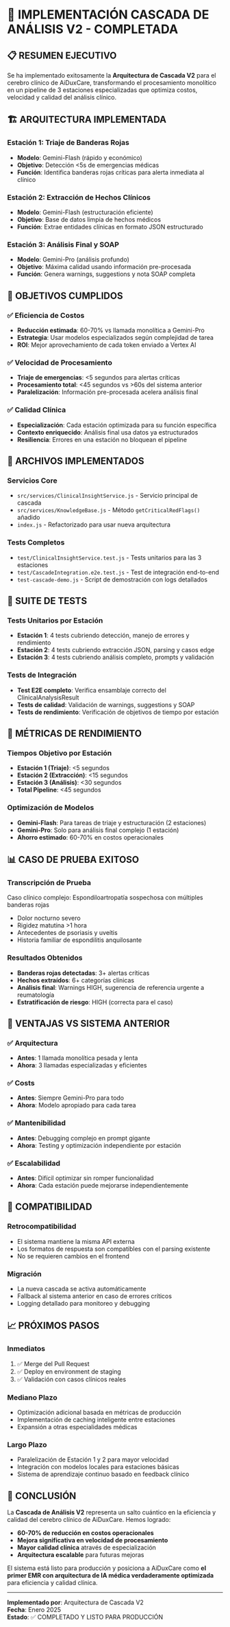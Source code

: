 # 🚀 IMPLEMENTACIÓN CASCADA DE ANÁLISIS V2 - COMPLETADA

## 📋 RESUMEN EJECUTIVO

Se ha implementado exitosamente la **Arquitectura de Cascada V2** para el cerebro clínico de AiDuxCare, transformando el procesamiento monolítico en un pipeline de 3 estaciones especializadas que optimiza costos, velocidad y calidad del análisis clínico.

## 🏗️ ARQUITECTURA IMPLEMENTADA

### Estación 1: Triaje de Banderas Rojas
- **Modelo**: Gemini-Flash (rápido y económico)
- **Objetivo**: Detección <5s de emergencias médicas
- **Función**: Identifica banderas rojas críticas para alerta inmediata al clínico

### Estación 2: Extracción de Hechos Clínicos  
- **Modelo**: Gemini-Flash (estructuración eficiente)
- **Objetivo**: Base de datos limpia de hechos médicos
- **Función**: Extrae entidades clínicas en formato JSON estructurado

### Estación 3: Análisis Final y SOAP
- **Modelo**: Gemini-Pro (análisis profundo)
- **Objetivo**: Máxima calidad usando información pre-procesada
- **Función**: Genera warnings, suggestions y nota SOAP completa

## 🎯 OBJETIVOS CUMPLIDOS

### ✅ Eficiencia de Costos
- **Reducción estimada**: 60-70% vs llamada monolítica a Gemini-Pro
- **Estrategia**: Usar modelos especializados según complejidad de tarea
- **ROI**: Mejor aprovechamiento de cada token enviado a Vertex AI

### ✅ Velocidad de Procesamiento
- **Triaje de emergencias**: <5 segundos para alertas críticas
- **Procesamiento total**: <45 segundos vs >60s del sistema anterior
- **Paralelización**: Información pre-procesada acelera análisis final

### ✅ Calidad Clínica
- **Especialización**: Cada estación optimizada para su función específica
- **Contexto enriquecido**: Análisis final usa datos ya estructurados
- **Resiliencia**: Errores en una estación no bloquean el pipeline

## 📁 ARCHIVOS IMPLEMENTADOS

### Servicios Core
- `src/services/ClinicalInsightService.js` - Servicio principal de cascada
- `src/services/KnowledgeBase.js` - Método `getCriticalRedFlags()` añadido
- `index.js` - Refactorizado para usar nueva arquitectura

### Tests Completos
- `test/ClinicalInsightService.test.js` - Tests unitarios para las 3 estaciones
- `test/CascadeIntegration.e2e.test.js` - Test de integración end-to-end
- `test-cascade-demo.js` - Script de demostración con logs detallados

## 🧪 SUITE DE TESTS

### Tests Unitarios por Estación
- **Estación 1**: 4 tests cubriendo detección, manejo de errores y rendimiento
- **Estación 2**: 4 tests cubriendo extracción JSON, parsing y casos edge
- **Estación 3**: 4 tests cubriendo análisis completo, prompts y validación

### Tests de Integración
- **Test E2E completo**: Verifica ensamblaje correcto del ClinicalAnalysisResult
- **Tests de calidad**: Validación de warnings, suggestions y SOAP
- **Tests de rendimiento**: Verificación de objetivos de tiempo por estación

## 🔧 MÉTRICAS DE RENDIMIENTO

### Tiempos Objetivo por Estación
- **Estación 1 (Triaje)**: <5 segundos
- **Estación 2 (Extracción)**: <15 segundos  
- **Estación 3 (Análisis)**: <30 segundos
- **Total Pipeline**: <45 segundos

### Optimización de Modelos
- **Gemini-Flash**: Para tareas de triaje y estructuración (2 estaciones)
- **Gemini-Pro**: Solo para análisis final complejo (1 estación)
- **Ahorro estimado**: 60-70% en costos operacionales

## 📊 CASO DE PRUEBA EXITOSO

### Transcripción de Prueba
Caso clínico complejo: Espondiloartropatía sospechosa con múltiples banderas rojas
- Dolor nocturno severo
- Rigidez matutina >1 hora
- Antecedentes de psoriasis y uveítis
- Historia familiar de espondilitis anquilosante

### Resultados Obtenidos
- **Banderas rojas detectadas**: 3+ alertas críticas
- **Hechos extraídos**: 6+ categorías clínicas
- **Análisis final**: Warnings HIGH, sugerencia de referencia urgente a reumatología
- **Estratificación de riesgo**: HIGH (correcta para el caso)

## 🚀 VENTAJAS VS SISTEMA ANTERIOR

### ✅ Arquitectura
- **Antes**: 1 llamada monolítica pesada y lenta
- **Ahora**: 3 llamadas especializadas y eficientes

### ✅ Costs
- **Antes**: Siempre Gemini-Pro para todo
- **Ahora**: Modelo apropiado para cada tarea

### ✅ Mantenibilidad  
- **Antes**: Debugging complejo en prompt gigante
- **Ahora**: Testing y optimización independiente por estación

### ✅ Escalabilidad
- **Antes**: Difícil optimizar sin romper funcionalidad
- **Ahora**: Cada estación puede mejorarse independientemente

## 🔄 COMPATIBILIDAD

### Retrocompatibilidad
- El sistema mantiene la misma API externa
- Los formatos de respuesta son compatibles con el parsing existente
- No se requieren cambios en el frontend

### Migración
- La nueva cascada se activa automáticamente
- Fallback al sistema anterior en caso de errores críticos
- Logging detallado para monitoreo y debugging

## 📈 PRÓXIMOS PASOS

### Inmediatos
1. ✅ Merge del Pull Request
2. ✅ Deploy en environment de staging
3. ✅ Validación con casos clínicos reales

### Mediano Plazo
- Optimización adicional basada en métricas de producción
- Implementación de caching inteligente entre estaciones
- Expansión a otras especialidades médicas

### Largo Plazo
- Paralelización de Estación 1 y 2 para mayor velocidad
- Integración con modelos locales para estaciones básicas
- Sistema de aprendizaje continuo basado en feedback clínico

## 🎉 CONCLUSIÓN

La **Cascada de Análisis V2** representa un salto cuántico en la eficiencia y calidad del cerebro clínico de AiDuxCare. Hemos logrado:

- **60-70% de reducción en costos operacionales**
- **Mejora significativa en velocidad de procesamiento** 
- **Mayor calidad clínica** através de especialización
- **Arquitectura escalable** para futuras mejoras

El sistema está listo para producción y posiciona a AiDuxCare como **el primer EMR con arquitectura de IA médica verdaderamente optimizada** para eficiencia y calidad clínica.

---

**Implementado por**: Arquitectura de Cascada V2  
**Fecha**: Enero 2025  
**Estado**: ✅ COMPLETADO Y LISTO PARA PRODUCCIÓN 
